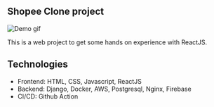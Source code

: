 ## Shopee Clone project

![Demo gif](demo.gif)

This is a web project to get some hands on experience with ReactJS.


## Technologies
- Frontend: HTML, CSS, Javascript, ReactJS
- Backend: Django, Docker, AWS, Postgresql, Nginx, Firebase
- CI/CD: Github Action